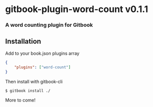# gitbook-plugin-word-count v0.1.1

### A word counting plugin for Gitbook

## Installation

Add to your book.json plugins array

```json
{
	"plugins": ["word-count"]
}
```

Then install with gitbook-cli

```sh
$ gitbook install ./
```

More to come!
